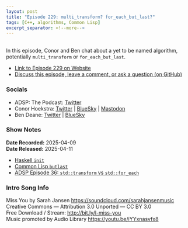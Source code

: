 ```yaml
---
layout: post
title: "Episode 229: multi_transform? for_each_but_last?"
tags: [C++, algorithms, Common Lisp]
excerpt_separator: <!--more-->
---
```


<div id="buzzsprout-player-16958182"></div><script src="https://www.buzzsprout.com/1501960/episodes/16958182-episode-229-multi_transform-for_each_but_last.js?container_id=buzzsprout-player-16958182&player=small" type="text/javascript" charset="utf-8"></script>

<br>In this episode, Conor and Ben chat about a yet to be named algorithm, potentially `multi_transform` or `for_each_but_last`.

<!--more-->

* [Link to Episode 229 on Website](https://adspthepodcast.com/2025/04/11/Episode-229.html)
* [Discuss this episode, leave a comment, or ask a question (on GitHub)](https://github.com/codereport/adsp2/discussions/128)

### Socials
 
* ADSP: The Podcast: [Twitter](https://twitter.com/adspthepodcast)
* Conor Hoekstra: [Twitter](https://twitter.com/code_report) \| [BlueSky](https://bsky.app/profile/codereport.bsky.social) \| [Mastodon](https://mastodon.social/@code_report)
* Ben Deane: [Twitter](https://x.com/ben_deane) \| [BlueSky](https://bsky.app/profile/elbeno.com)

### Show Notes

**Date Recorded:** 2025-04-09 <br>
**Date Released:** 2025-04-11

* [Haskell `init`](https://hackage.haskell.org/package/base-4.21.0.0/docs/Data-List-NonEmpty.html#v:init)
* [Common Lisp `butlast`](http://clhs.lisp.se/Body/f_butlas.htm)
* [ADSP Episode 36: `std::transform` vs `std::for_each`](https://adspthepodcast.com/2024/09/12/Episode-36.html)

### Intro Song Info
 
Miss You by Sarah Jansen https://soundcloud.com/sarahjansenmusic<br>
Creative Commons — Attribution 3.0 Unported — CC BY 3.0<br>
Free Download / Stream: http://bit.ly/l-miss-you<br>
Music promoted by Audio Library https://youtu.be/iYYxnasvfx8<br>
